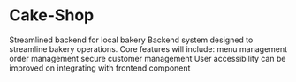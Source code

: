 # Cake-Shop
Streamlined backend for local bakery
Backend system designed to streamline bakery operations. 
Core features will include:
  menu management
  order management
  secure customer management
User accessibility can be improved on integrating with frontend component
